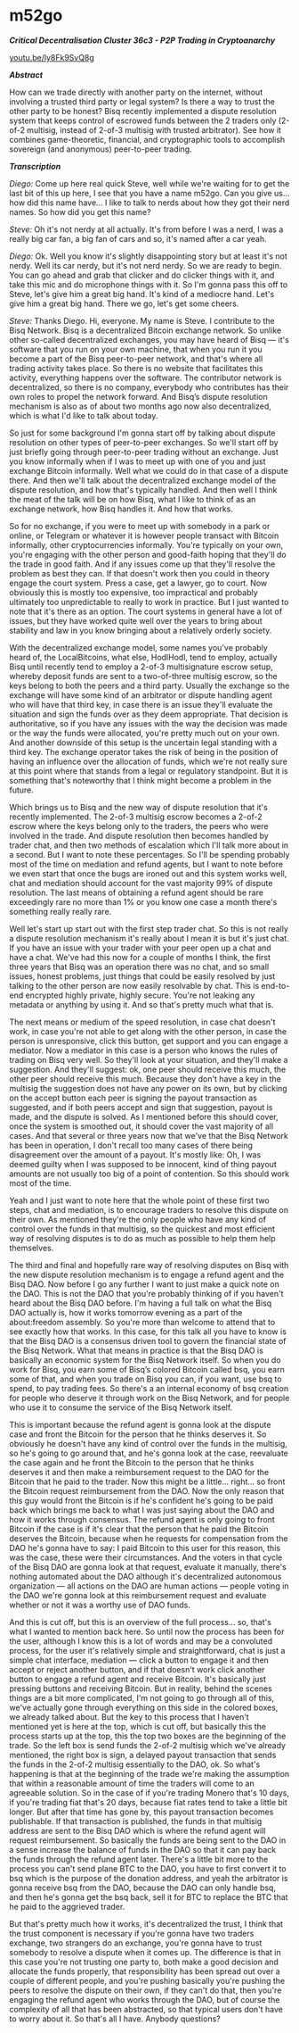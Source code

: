# m52go

_**Critical Decentralisation Cluster 36c3 - P2P Trading in Cryptoanarchy**_

[youtu.be/ly8Fk9SvQ8g](https://youtu.be/ly8Fk9SvQ8g)

_**Abstract**_

How can we trade directly with another party on the internet, without involving a trusted third party or legal system? Is there a way to trust the other party to be honest? Bisq recently implemented a dispute resolution system that keeps control of escrowed funds between the 2 traders only (2-of-2 multisig, instead of 2-of-3 multisig with trusted arbitrator). See how it combines game-theoretic, financial, and cryptographic tools to accomplish sovereign (and anonymous) peer-to-peer trading.

_**Transcription**_

_Diego:_ Come up here real quick Steve, well while we're waiting for to get the last bit of this up here, I see that you have a name m52go. Can you give us… how did this name have… I like to talk to nerds about how they got their nerd names. So how did you get this name?

_Steve:_ Oh it's not nerdy at all actually. It's from before I was a nerd, I was a really big car fan, a big fan of cars and so, it's named after a car yeah.

_Diego:_ Ok. Well you know it's slightly disappointing story but at least it's not nerdy. Well its car nerdy, but it's not nerd nerdy. So we are ready to begin. You can go ahead and grab that clicker and do clicker things with it, and take this mic and do microphone things with it. So I'm gonna pass this off to Steve, let's give him a great big hand. It's kind of a mediocre hand. Let's give him a great big hand. There we go, let's get some cheers.

_Steve:_ Thanks Diego. Hi, everyone. My name is Steve. I contribute to the Bisq Network. Bisq is a decentralized Bitcoin exchange network. So unlike other so-called decentralized exchanges, you may have heard of Bisq — it's software that you run on your own machine, that when you run it you become a part of the Bisq peer-to-peer network, and that's where all trading activity takes place. So there is no website that facilitates this activity, everything happens over the software. The contributor network is decentralized, so there is no company, everybody who contributes has their own roles to propel the network forward. And Bisq’s dispute resolution mechanism is also as of about two months ago now also decentralized, which is what I'd like to talk about today.

So just for some background I'm gonna start off by talking about dispute resolution on other types of peer-to-peer exchanges. So we'll start off by just briefly going through peer-to-peer trading without an exchange. Just you know informally when if I was to meet up with one of you and just exchange Bitcoin informally. Well what we could do in that case of a dispute there. And then we'll talk about the decentralized exchange model of the dispute resolution, and how that's typically handled. And then well I think the meat of the talk will be on how Bisq, what I like to think of as an exchange network, how Bisq handles it. And how that works.

So for no exchange, if you were to meet up with somebody in a park or online, or Telegram or whatever it is however people transact with Bitcoin informally, other cryptocurrencies informally. You're typically on your own, you're engaging with the other person and good-faith hoping that they'll do the trade in good faith. And if any issues come up that they'll resolve the problem as best they can. If that doesn't work then you could in theory engage the court system. Press a case, get a lawyer, go to court. Now obviously this is mostly too expensive, too impractical and probably ultimately too unpredictable to really to work in practice. But I just wanted to note that it's there as an option. The court systems in general have a lot of issues, but they have worked quite well over the years to bring about stability and law in you know bringing about a relatively orderly society.

With the decentralized exchange model, some names you've probably heard of, the LocalBitcoins, what else, HodlHodl, tend to employ, actually Bisq until recently tend to employ a 2-of-3 multisignature escrow setup, whereby deposit funds are sent to a two-of-three multisig escrow, so the keys belong to both the peers and a third party. Usually the exchange so the exchange will have some kind of an arbitrator or dispute handling agent who will have that third key, in case there is an issue they'll evaluate the situation and sign the funds over as they deem appropriate. That decision is authoritative, so if you have any issues with the way the decision was made or the way the funds were allocated, you're pretty much out on your own. And another downside of this setup is the uncertain legal standing with a third key. The exchange operator takes the risk of being in the position of having an influence over the allocation of funds, which we're not really sure at this point where that stands from a legal or regulatory standpoint. But it is something that's noteworthy that I think might become a problem in the future.

Which brings us to Bisq and the new way of dispute resolution that it's recently implemented. The 2-of-3 multisig escrow becomes a 2-of-2 escrow where the keys belong only to the traders, the peers who were involved in the trade. And dispute resolution then becomes handled by trader chat, and then two methods of escalation which I'll talk more about in a second. But I want to note these percentages. So I'll be spending probably most of the time on mediation and refund agents, but I want to note before we even start that once the bugs are ironed out and this system works well, chat and mediation should account for the vast majority 99% of dispute resolution. The last means of obtaining a refund agent should be rare exceedingly rare no more than 1% or you know one case a month there's something really really rare.

Well let's start up start out with the first step trader chat. So this is not really a dispute resolution mechanism it's really about I mean it is but it's just chat. If you have an issue with your trader with your peer open up a chat and have a chat. We've had this now for a couple of months I think, the first three years that Bisq was an operation there was no chat, and so small issues, honest problems, just things that could be easily resolved by just talking to the other person are now easily resolvable by chat. This is end-to-end encrypted highly private, highly secure. You're not leaking any metadata or anything by using it. And so that's pretty much what that is.

The next means or medium of the speed resolution, in case chat doesn't work, in case you're not able to get along with the other person, in case the person is unresponsive, click this button, get support and you can engage a mediator. Now a mediator in this case is a person who knows the rules of trading on Bisq very well. So they'll look at your situation, and they'll make a suggestion. And they'll suggest: ok, one peer should receive this much, the other peer should receive this much. Because they don't have a key in the multisig the suggestion does not have any power on its own, but by clicking on the accept button each peer is signing the payout transaction as suggested, and if both peers accept and sign that suggestion, payout is made, and the dispute is solved. As I mentioned before this should cover, once the system is smoothed out, it should cover the vast majority of all cases. And that several or three years now that we've that the Bisq Network has been in operation, I don't recall too many cases of there being disagreement over the amount of a payout. It's mostly like: Oh, I was deemed guilty when I was supposed to be innocent, kind of thing payout amounts are not usually too big of a point of contention. So this should work most of the time.

Yeah and I just want to note here that the whole point of these first two steps, chat and mediation, is to encourage traders to resolve this dispute on their own. As mentioned they're the only people who have any kind of control over the funds in that multisig, so the quickest and most efficient way of resolving disputes is to do as much as possible to help them help themselves.

The third and final and hopefully rare way of resolving disputes on Bisq with the new dispute resolution mechanism is to engage a refund agent and the Bisq DAO. Now before I go any further I want to just make a quick note on the DAO. This is not the DAO that you're probably thinking of if you haven't heard about the Bisq DAO before. I'm having a full talk on what the Bisq DAO actually is, how it works tomorrow evening as a part of the about:freedom assembly. So you're more than welcome to attend that to see exactly how that works. In this case, for this talk all you have to know is that the Bisq DAO is a consensus driven tool to govern the financial state of the Bisq Network. What that means in practice is that the Bisq DAO is basically an economic system for the Bisq Network itself. So when you do work for Bisq, you earn some of Bisq’s colored Bitcoin called bsq, you earn some of that, and when you trade on Bisq you can, if you want, use bsq to spend, to pay trading fees. So there's a an internal economy of bsq creation for people who deserve it through work on the Bisq Network, and for people who use it to consume the service of the Bisq Network itself.

This is important because the refund agent is gonna look at the dispute case and front the Bitcoin for the person that he thinks deserves it. So obviously he doesn't have any kind of control over the funds in the multisig, so he's going to go around that, and he's gonna look at the case, reevaluate the case again and he front the Bitcoin to the person that he thinks deserves it and then make a reimbursement request to the DAO for the Bitcoin that he paid to the trader. Now this might be a little… right… so front the Bitcoin request reimbursement from the DAO. Now the only reason that this guy would front the Bitcoin is if he's confident he's going to be paid back which brings me back to what I was just saying about the DAO and how it works through consensus. The refund agent is only going to front Bitcoin if the case is if it's clear that the person that he paid the Bitcoin deserves the Bitcoin, because when he requests for compensation from the DAO he's gonna have to say: I paid Bitcoin to this user for this reason, this was the case, these were their circumstances. And the voters in that cycle of the Bisq DAO are gonna look at that request, evaluate it manually, there's nothing automated about the DAO although it's decentralized autonomous organization — all actions on the DAO are human actions — people voting in the DAO we're gonna look at this reimbursement request and evaluate whether or not it was a worthy use of DAO funds.

And this is cut off, but this is an overview of the full process… so, that's what I wanted to mention back here. So until now the process has been for the user, although I know this is a lot of words and may be a convoluted process, for the user it's relatively simple and straightforward, chat is just a simple chat interface, mediation — click a button to engage it and then accept or reject another button, and if that doesn't work click another button to engage a refund agent and receive Bitcoin. It's basically just pressing buttons and receiving Bitcoin. But in reality, behind the scenes things are a bit more complicated, I'm not going to go through all of this, we've actually gone through everything on this side in the colored boxes, we already talked about. But the key to this process that I haven't mentioned yet is here at the top, which is cut off, but basically this the process starts up at the top, this the top two boxes are the beginning of the trade. So the left box is send funds the 2-of-2 multisig which we've already mentioned, the right box is sign, a delayed payout transaction that sends the funds in the 2-of-2 multisig essentially to the DAO, ok. So what's happening is that at the beginning of the trade we're making the assumption that within a reasonable amount of time the traders will come to an agreeable solution. So in the case of if you're trading Monero that's 10 days, if you're trading fiat that's 20 days, because fiat rates tend to take a little bit longer. But after that time has gone by, this payout transaction becomes publishable. If that transaction is published, the funds in that multisig address are sent to the Bisq DAO which is where the refund agent will request reimbursement. So basically the funds are being sent to the DAO in a sense increase the balance of funds in the DAO so that it can pay back the funds through the refund agent later. There's a little bit more to the process you can't send plane BTC to the DAO, you have to first convert it to bsq which is the purpose of the donation address, and yeah the arbitrator is gonna receive bsq from the DAO, because the DAO can only handle bsq, and then he's gonna get the bsq back, sell it for BTC to replace the BTC that he paid to the aggrieved trader.

But that's pretty much how it works, it's decentralized the trust, I think that the trust component is necessary if you're gonna have two traders exchange, two strangers do an exchange, you're gonna have to trust somebody to resolve a dispute when it comes up. The difference is that in this case you're not trusting one party to, both make a good decision and allocate the funds properly, that responsibility has been spread out over a couple of different people, and you're pushing basically you're pushing the peers to resolve the dispute on their own, if they can't do that, then you're engaging the refund agent who works through the DAO, but of course the complexity of all that has been abstracted, so that typical users don't have to worry about it. So that's all I have. Anybody questions?
